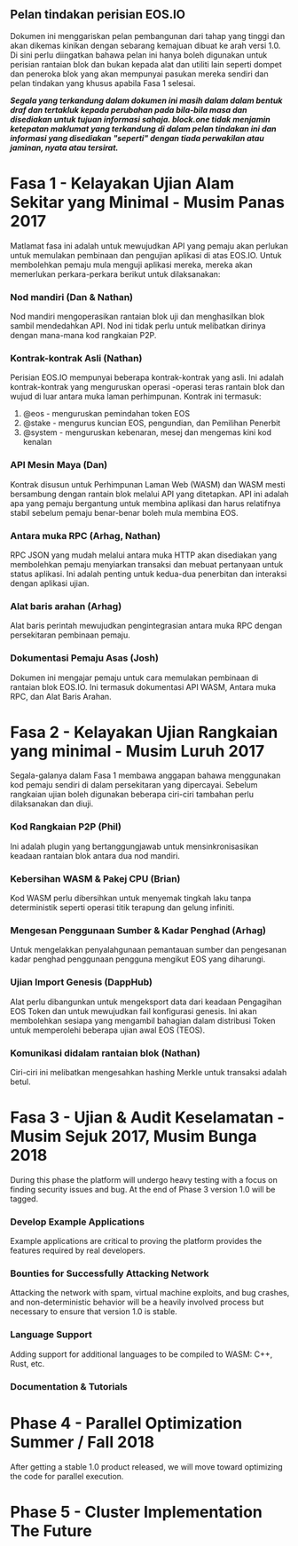 ## Pelan tindakan perisian EOS.IO

Dokumen ini menggariskan pelan pembangunan dari tahap yang tinggi dan akan dikemas kinikan dengan sebarang kemajuan dibuat ke arah versi 1.0. Di sini perlu diingatkan bahawa pelan ini hanya boleh digunakan untuk perisian rantaian blok dan bukan kepada alat dan utiliti lain seperti dompet dan peneroka blok yang akan mempunyai pasukan mereka sendiri dan pelan tindakan yang khusus apabila Fasa 1 selesai.

***Segala yang terkandung dalam dokumen ini masih dalam dalam bentuk draf dan tertakluk kepada perubahan pada bila-bila masa dan disediakan untuk tujuan informasi sahaja. block.one tidak menjamin ketepatan maklumat yang terkandung di dalam pelan tindakan ini dan informasi yang disediakan "seperti" dengan tiada perwakilan atau jaminan, nyata atau tersirat.***

# Fasa 1 - Kelayakan Ujian Alam Sekitar yang Minimal - Musim Panas 2017

Matlamat fasa ini adalah untuk mewujudkan API yang pemaju akan perlukan untuk memulakan pembinaan dan pengujian aplikasi di atas EOS.IO. Untuk membolehkan pemaju mula menguji aplikasi mereka, mereka akan memerlukan perkara-perkara berikut untuk dilaksanakan:

### Nod mandiri (Dan & Nathan)

Nod mandiri mengoperasikan rantaian blok uji dan menghasilkan blok sambil mendedahkan API. Nod ini tidak perlu untuk melibatkan dirinya dengan mana-mana kod rangkaian P2P.

### Kontrak-kontrak Asli (Nathan)

Perisian EOS.IO mempunyai beberapa kontrak-kontrak yang asli. Ini adalah kontrak-kontrak yang menguruskan operasi -operasi teras rantain blok dan wujud di luar antara muka laman perhimpunan. Kontrak ini termasuk:

1. @eos - menguruskan pemindahan token EOS
2. @stake - mengurus kuncian EOS, pengundian, dan Pemilihan Penerbit
3. @system - menguruskan kebenaran, mesej dan mengemas kini kod kenalan

### API Mesin Maya (Dan)

Kontrak disusun untuk Perhimpunan Laman Web (WASM) dan WASM mesti bersambung dengan rantain blok melalui API yang ditetapkan. API ini adalah apa yang pemaju bergantung untuk membina aplikasi dan harus relatifnya stabil sebelum pemaju benar-benar boleh mula membina EOS.

### Antara muka RPC (Arhag, Nathan)

RPC JSON yang mudah melalui antara muka HTTP akan disediakan yang membolehkan pemaju menyiarkan transaksi dan mebuat pertanyaan untuk status aplikasi. Ini adalah penting untuk kedua-dua penerbitan dan interaksi dengan aplikasi ujian.

### Alat baris arahan (Arhag)

Alat baris perintah mewujudkan pengintegrasian antara muka RPC dengan persekitaran pembinaan pemaju.

### Dokumentasi Pemaju Asas (Josh)

Dokumen ini mengajar pemaju untuk cara memulakan pembinaan di rantaian blok EOS.IO. Ini termasuk dokumentasi API WASM, Antara muka RPC, dan Alat Baris Arahan.

# Fasa 2 - Kelayakan Ujian Rangkaian yang minimal - Musim Luruh 2017

Segala-galanya dalam Fasa 1 membawa anggapan bahawa menggunakan kod pemaju sendiri di dalam persekitaran yang dipercayai. Sebelum rangkaian ujian boleh digunakan beberapa ciri-ciri tambahan perlu dilaksanakan dan diuji.

### Kod Rangkaian P2P (Phil)

Ini adalah plugin yang bertanggungjawab untuk mensinkronisasikan keadaan rantaian blok antara dua nod mandiri.

### Kebersihan WASM & Pakej CPU (Brian)

Kod WASM perlu dibersihkan untuk menyemak tingkah laku tanpa deterministik seperti operasi titik terapung dan gelung infiniti.

### Mengesan Penggunaan Sumber & Kadar Penghad (Arhag)

Untuk mengelakkan penyalahgunaan pemantauan sumber dan pengesanan kadar penghad penggunaan pengguna mengikut EOS yang diharungi.

### Ujian Import Genesis (DappHub)

Alat perlu dibangunkan untuk mengeksport data dari keadaan Pengagihan EOS Token dan untuk mewujudkan fail konfigurasi genesis. Ini akan membolehkan sesiapa yang mengambil bahagian dalam distribusi Token untuk memperolehi beberapa ujian awal EOS (TEOS).

### Komunikasi didalam rantaian blok (Nathan)

Ciri-ciri ini melibatkan mengesahkan hashing Merkle untuk transaksi adalah betul.

# Fasa 3 - Ujian & Audit Keselamatan - Musim Sejuk 2017, Musim Bunga 2018

During this phase the platform will undergo heavy testing with a focus on finding security issues and bug. At the end of Phase 3 version 1.0 will be tagged.

### Develop Example Applications

Example applications are critical to proving the platform provides the features required by real developers.

### Bounties for Successfully Attacking Network

Attacking the network with spam, virtual machine exploits, and bug crashes, and non-deterministic behavior will be a heavily involved process but necessary to ensure that version 1.0 is stable.

### Language Support

Adding support for additional languages to be compiled to WASM: C++, Rust, etc.

### Documentation & Tutorials

# Phase 4 - Parallel Optimization Summer / Fall 2018

After getting a stable 1.0 product released, we will move toward optimizing the code for parallel execution.

# Phase 5 - Cluster Implementation The Future